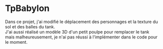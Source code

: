 # TpBabylon

Dans ce projet, j'ai modifié le déplacement des personnages et la texture du sol et des balles du tank.  
J'ai aussi réalisé un modèle 3D d'un petit poulpe pour remplacer le tank mais malheureusement, je n'ai pas réussi à l'implémenter dans le code pour le moment.